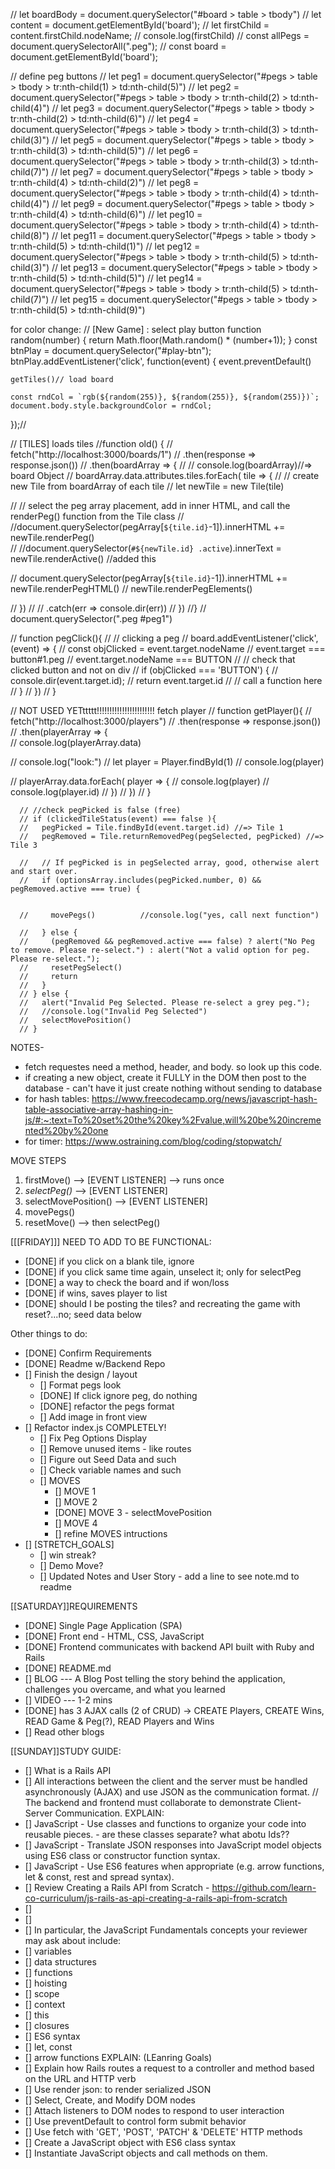 






















// let boardBody = document.querySelector("#board > table > tbody")
// let content = document.getElementById('board');
// let firstChild = content.firstChild.nodeName;
// console.log(firstChild)
 // const allPegs = document.querySelectorAll(".peg");
  // const board = document.getElementById('board');


// define peg buttons
// let peg1  = document.querySelector("#pegs > table > tbody > tr:nth-child(1) > td:nth-child(5)")
// let peg2  = document.querySelector("#pegs > table > tbody > tr:nth-child(2) > td:nth-child(4)")
// let peg3  = document.querySelector("#pegs > table > tbody > tr:nth-child(2) > td:nth-child(6)")
// let peg4  = document.querySelector("#pegs > table > tbody > tr:nth-child(3) > td:nth-child(3)")
// let peg5  = document.querySelector("#pegs > table > tbody > tr:nth-child(3) > td:nth-child(5)")
// let peg6  = document.querySelector("#pegs > table > tbody > tr:nth-child(3) > td:nth-child(7)")
// let peg7  = document.querySelector("#pegs > table > tbody > tr:nth-child(4) > td:nth-child(2)")
// let peg8  = document.querySelector("#pegs > table > tbody > tr:nth-child(4) > td:nth-child(4)")
// let peg9  = document.querySelector("#pegs > table > tbody > tr:nth-child(4) > td:nth-child(6)")
// let peg10 = document.querySelector("#pegs > table > tbody > tr:nth-child(4) > td:nth-child(8)")
// let peg11 = document.querySelector("#pegs > table > tbody > tr:nth-child(5) > td:nth-child(1)")
// let peg12 = document.querySelector("#pegs > table > tbody > tr:nth-child(5) > td:nth-child(3)")
// let peg13 = document.querySelector("#pegs > table > tbody > tr:nth-child(5) > td:nth-child(5)")
// let peg14 = document.querySelector("#pegs > table > tbody > tr:nth-child(5) > td:nth-child(7)")
// let peg15 = document.querySelector("#pegs > table > tbody > tr:nth-child(5) > td:nth-child(9)")

for color change:
// [New Game] : select play button
function random(number) {
  return Math.floor(Math.random() * (number+1));
}
  const btnPlay = document.querySelector("#play-btn");
  btnPlay.addEventListener('click', function(event) {
    event.preventDefault() 

    getTiles()// load board

    const rndCol = `rgb(${random(255)}, ${random(255)}, ${random(255)})`;
    document.body.style.backgroundColor = rndCol;
  });//


  //  [TILES] loads tiles
//function old() {
  // fetch("http://localhost:3000/boards/1")
  // .then(response => response.json())
  //  .then(boardArray => {
  //     // console.log(boardArray)//=> board Object
  //     boardArray.data.attributes.tiles.forEach( tile => {
  //       // create new Tile from boardArray of each tile
  //       let newTile = new Tile(tile)

  //       // select the peg array placement, add in inner HTML, and call the renderPeg() function from the Tile class
  //       //document.querySelector(pegArray[`${tile.id}`-1]).innerHTML += newTile.renderPeg()  
  //       //document.querySelector(`#${newTile.id} .active`).innerText = newTile.renderActive() //added this

  //       document.querySelector(pegArray[`${tile.id}`-1]).innerHTML += newTile.renderPegHTML()
  //       newTile.renderPegElements() 

  //     })
  //     // .catch(err => console.dir(err))
  //  })
//} // document.querySelector(".peg #peg1")



// function pegClick(){
//   // clicking a peg
//   board.addEventListener('click', (event) => {
//     const objClicked = event.target.nodeName    // event.target === button#1.peg     // event.target.nodeName === BUTTON
//       // check that clicked button and not on div
//       if (objClicked === 'BUTTON') {
//         console.dir(event.target.id);
//         return event.target.id
//         // call a function here
//       }
//   })
// }




// NOT USED YETttttt!!!!!!!!!!!!!!!!!!!!!!! fetch player
// function getPlayer(){
//   fetch("http://localhost:3000/players")
//   .then(response => response.json())
//     .then(playerArray => {     
//       console.log(playerArray.data)

//       console.log("look:")
//       let player = Player.findById(1)
//       console.log(player)

//       playerArray.data.forEach( player => {
//         console.log(player)
//         console.log(player.id)
//       })
//     })
// }


      // //check pegPicked is false (free)
      // if (clickedTileStatus(event) === false ){
      //   pegPicked = Tile.findById(event.target.id) //=> Tile 1
      //   pegRemoved = Tile.returnRemovedPeg(pegSelected, pegPicked) //=> Tile 3

      //   // If pegPicked is in pegSelected array, good, otherwise alert and start over.
      //   if (optionsArray.includes(pegPicked.number, 0) && pegRemoved.active === true) { 
          

      //     movePegs()          //console.log("yes, call next function")

      //   } else {
      //     (pegRemoved && pegRemoved.active === false) ? alert("No Peg to remove. Please re-select.") : alert("Not a valid option for peg. Please re-select.");
      //     resetPegSelect()
      //     return
      //   }
      // } else {
      //   alert("Invalid Peg Selected. Please re-select a grey peg.");
      //   //console.log("Invalid Peg Selected")
      //   selectMovePosition()
      // }








NOTES- 
- fetch requestes need a method, header, and body. so look up this code.
- if creating a new object, create it FULLY in the DOM then post to the database - can't have it just create nothing without sending to database
- for hash tables: https://www.freecodecamp.org/news/javascript-hash-table-associative-array-hashing-in-js/#:~:text=To%20set%20the%20key%2Fvalue,will%20be%20incremented%20by%20one
- for timer:    https://www.ostraining.com/blog/coding/stopwatch/



MOVE STEPS
1. firstMove()              --> [EVENT LISTENER] --> runs once 
2. *selectPeg()*            --> [EVENT LISTENER]
3. selectMovePosition()     --> [EVENT LISTENER]
4. movePegs()
5. resetMove() 
    --> then selectPeg()







[[[FRIDAY]]]
NEED TO ADD TO BE FUNCTIONAL:
- [DONE] if you click on a blank tile, ignore
- [DONE] if you click same time again, unselect it; only for selectPeg
- [DONE] a way to check the board and if won/loss
- [DONE] if wins, saves player to list
- [DONE] should I be posting the tiles? and recreating the game with reset?...no; seed data below

Other things to do:
- [DONE] Confirm Requirements
- [DONE] Readme w/Backend Repo
- [] Finish the design / layout
    - [] Format pegs look
    - [DONE] If click ignore peg, do nothing
    - [DONE] refactor the pegs format
    - [] Add image in front view
- [] Refactor index.js COMPLETELY!
    - [] Fix Peg Options Display
    - [] Remove unused items - like routes
    - [] Figure out Seed Data and such
    - [] Check variable names and such
    - [] MOVES
      - [] MOVE 1
      - [] MOVE 2
      - [DONE] MOVE 3 - selectMovePosition
      - [] MOVE 4
      - [] refine MOVES intructions
- [] [STRETCH_GOALS]
    - [] win streak?
    - [] Demo Move?
    - [] Updated Notes and User Story - add a line to see note.md to readme









[[SATURDAY]]REQUIREMENTS 
- [DONE] Single Page Application (SPA)
- [DONE] Front end - HTML, CSS, JavaScript
- [DONE] Frontend communicates with backend API built with Ruby and Rails
- [DONE] README.md
- [] BLOG
     --- A Blog Post telling the story behind the application, challenges you overcame, and what you learned
- [] VIDEO --- 1-2 mins
- [DONE] has 3 AJAX calls (2 of CRUD) 
    -> CREATE Players, CREATE Wins, READ Game & Peg(?), READ Players and Wins
- [] Read other blogs

[[SUNDAY]]STUDY GUIDE: 
- [] What is a Rails API 
- [] All interactions between the client and the server must be handled asynchronously (AJAX) and use JSON as the communication format. // The backend and frontend must collaborate to demonstrate Client-Server Communication.
EXPLAIN:
- [] JavaScript - Use classes and functions to organize your code into reusable pieces. - are these classes separate? what abotu Ids??
- [] JavaScript - Translate JSON responses into JavaScript model objects using ES6 class or constructor function syntax.
- [] JavaScript - Use ES6 features when appropriate (e.g. arrow functions, let & const, rest and spread syntax).
- [] Review  Creating a Rails API from Scratch - https://github.com/learn-co-curriculum/js-rails-as-api-creating-a-rails-api-from-scratch
- [] 
- [] 
- [] 
In particular, the JavaScript Fundamentals concepts your reviewer may ask about include:
- [] variables
- [] data structures
- [] functions
- [] hoisting
- [] scope
- [] context
- [] this
- [] closures
- [] ES6 syntax
- [] let, const
- [] arrow functions
EXPLAIN: (LEanring Goals)
- [] Explain how Rails routes a request to a controller and method based on the URL and HTTP verb
- [] Use render json: to render serialized JSON
- [] Select, Create, and Modify DOM nodes
- [] Attach listeners to DOM nodes to respond to user interaction
- [] Use preventDefault to control form submit behavior
- [] Use fetch with 'GET', 'POST', 'PATCH' & 'DELETE' HTTP methods
- [] Create a JavaScript object with ES6 class syntax
- [] Instantiate JavaScript objects and call methods on them.

